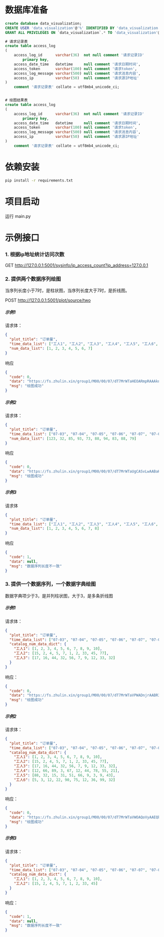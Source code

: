 # 数据库准备

```sql
create database data_visualization;
CREATE USER 'data_visualization'@'%' IDENTIFIED BY 'data_visualization';
GRANT ALL PRIVILEGES ON `data_visualization`.* TO 'data_visualization'@'%' WITH GRANT OPTION;
```

```sql
# 请求记录表
create table access_log
(
    access_log_id      varchar(36)  not null comment '请求记录ID'
        primary key,
    access_date_time   datetime     null comment '请求日期时间',
    access_token       varchar(100) null comment '请求token',
    access_log_message varchar(500) null comment '请求消息内容',
    access_ip          varchar(50)  null comment '请求源IP地址'
)
    comment '请求记录表' collate = utf8mb4_unicode_ci;


# 绘图结果表
create table access_log
(
    access_log_id      varchar(36)  not null comment '请求记录ID'
        primary key,
    access_date_time   datetime     null comment '请求日期时间',
    access_token       varchar(100) null comment '请求token',
    access_log_message varchar(500) null comment '请求消息内容',
    access_ip          varchar(50)  null comment '请求源IP地址'
)
    comment '请求记录表' collate = utf8mb4_unicode_ci;
```

# 依赖安装

```bash
pip install -r requirements.txt
```

# 项目启动

运行 main.py

# 示例接口

### 1. 根据ip地址统计访问次数

GET http://127.0.0.1:5001/sysinfo/ip_access_count?ip_address=127.0.0.1

### 2. 提供两个数据序列绘图

当序列长度小于7时，是柱状图，当序列长度大于7时，是折线图。

POST http://127.0.0.1:5001/plot/source/two

##### 示例1

请求体：

```json
{
  "plot_title": "订单量",
  "time_data_list": ["工人1", "工人2", "工人3", "工人4", "工人5", "工人6", "工人7"],
  "num_data_list": [1, 2, 3, 4, 5, 6, 7]
}
```

响应

```json
{
  "code": 0,
  "data": "https://fs.zhulin.xin/group1/M00/00/07/dT7MrWTaHEOARmpRAAAknNr7VZM568.png",
  "msg": "绘图成功"
}
```

##### 示例2

请求体：

```json
{
  "plot_title": "订单量",
  "time_data_list": ["07-03", "07-04", "07-05", "07-06", "07-07", "07-08", "07-09", "07-10", "07-11", "07-12"],
  "num_data_list": [123, 32, 85, 93, 73, 88, 94, 83, 88, 79]
}
```

响应

```json
{
  "code": 0,
  "data": "https://fs.zhulin.xin/group1/M00/00/07/dT7MrWTaUgCASvLwAABaKfK-3CQ246.png",
  "msg": "绘图成功"
}
```

##### 示例3

请求体

```json
{
  "plot_title": "订单量",
  "time_data_list": ["工人1", "工人2", "工人3", "工人4", "工人5", "工人6", "工人7"],
  "num_data_list": [1, 2, 3, 4, 5, 6, 7, 8]
}
```

响应

```json
{
  "code": 1,
  "data": null,
  "msg": "数据序列长度不一致"
}
```

### 3. 提供一个数据序列，一个数据字典绘图

数据字典项少于3，是并列柱状图，大于3，是多条折线图

##### 示例1

请求体：

```json
{
  "plot_title": "订单量",
  "time_data_list": ["07-03", "07-04", "07-05", "07-06", "07-07", "07-08", "07-09", "07-10", "07-11", "07-12"],
  "catalog_num_data_dict": {
    "工人1": [1, 2, 3, 4, 5, 6, 7, 8, 9, 10],
    "工人2": [15, 2, 4, 5, 7, 1, 2, 33, 45, 77],
    "工人3": [17, 16, 44, 32, 56, 7, 9, 12, 33, 32]
  }
}
```

响应：

```json
{
  "code": 0,
  "data": "https://fs.zhulin.xin/group1/M00/00/07/dT7MrWTaVPWADnjrAABR3qtARNY134.png",
  "msg": "绘图成功"
}
```

##### 示例2

请求体：

```json
{
  "plot_title": "订单量",
  "time_data_list": ["07-03", "07-04", "07-05", "07-06", "07-07", "07-08", "07-09", "07-10", "07-11", "07-12"],
  "catalog_num_data_dict": {
    "工人1": [1, 2, 3, 4, 5, 6, 7, 8, 9, 10],
    "工人2": [15, 2, 4, 5, 7, 1, 2, 33, 45, 77],
    "工人3": [17, 16, 44, 32, 56, 7, 9, 12, 33, 32],
    "工人4": [12, 66, 89, 3, 67, 12, 44, 78, 55, 21],
    "工人5": [88, 32, 15, 31, 51, 66, 9, 3, 9, 43],
    "工人6": [5, 3, 12, 22, 90, 75, 12, 36, 99, 32]
  }
}
```

响应：

```json
{
  "code": 0,
  "data": "https://fs.zhulin.xin/group1/M00/00/07/dT7MrWTaVWOAQoVyAAEQbIwwUbQ526.png",
  "msg": "绘图成功"
}
```

##### 示例3

请求体：

```json
{
  "plot_title": "订单量",
  "time_data_list": ["07-03", "07-04", "07-05", "07-06", "07-07", "07-08", "07-09", "07-10", "07-11", "07-12"],
  "catalog_num_data_dict": {
    "工人1": [1, 2, 3, 4, 5, 6, 7, 8, 9, 10],
    "工人2": [15, 2, 4, 5, 7, 1, 2, 33, 45]
  }
}
```

响应：

```json
{
  "code": 1,
  "data": null,
  "msg": "数据序列长度不一致"
}
```